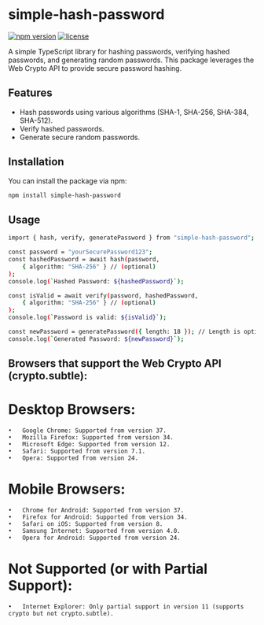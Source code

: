 # simple-hash-password

[![npm version](https://img.shields.io/npm/v/simple-hash-password.svg)](https://www.npmjs.com/package/simple-hash-password)
[![license](https://img.shields.io/npm/l/simple-hash-password.svg)](https://www.npmjs.com/package/simple-hash-password)

A simple TypeScript library for hashing passwords, verifying hashed passwords, and generating random passwords. This package leverages the Web Crypto API to provide secure password hashing.

## Features

- Hash passwords using various algorithms (SHA-1, SHA-256, SHA-384, SHA-512).
- Verify hashed passwords.
- Generate secure random passwords.

## Installation

You can install the package via npm:

```bash
npm install simple-hash-password
```

## Usage

```bash
import { hash, verify, generatePassword } from "simple-hash-password";

const password = "yourSecurePassword123";
const hashedPassword = await hash(password, 
    { algorithm: "SHA-256" } // (optional)
);
console.log(`Hashed Password: ${hashedPassword}`);

const isValid = await verify(password, hashedPassword,
    { algorithm: "SHA-256" } // (optional)
);
console.log(`Password is valid: ${isValid}`);

const newPassword = generatePassword({ length: 18 }); // Length is optional but if you need to set it should be a multiple of 3
console.log(`Generated Password: ${newPassword}`);

```

## Browsers that support the Web Crypto API (crypto.subtle):

# Desktop Browsers:

	•	Google Chrome: Supported from version 37.
	•	Mozilla Firefox: Supported from version 34.
	•	Microsoft Edge: Supported from version 12.
	•	Safari: Supported from version 7.1.
	•	Opera: Supported from version 24.

# Mobile Browsers:

	•	Chrome for Android: Supported from version 37.
	•	Firefox for Android: Supported from version 34.
	•	Safari on iOS: Supported from version 8.
	•	Samsung Internet: Supported from version 4.0.
	•	Opera for Android: Supported from version 24.

# Not Supported (or with Partial Support):

	•	Internet Explorer: Only partial support in version 11 (supports crypto but not crypto.subtle).
